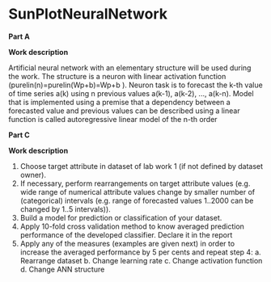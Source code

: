# SunPlotNeuralNetwork

<b>Part A</b>

<b>Work description</b>

Artificial neural network with an elementary structure will be used during the work. The structure is a neuron 
with linear activation function (purelin(n)=purelin(Wp+b)=Wp+b ). Neuron task is to forecast the k-th value of 
time series a(k) using n previous values a(k-1), a(k-2), ..., a(k-n). Model that is implemented using a premise
that a dependency between a forecasted value and previous values can be described using a linear function is 
called autoregressive linear model of the n-th order

<b>Part C</b>

<b>Work description</b>

1. Choose target attribute in dataset of lab work 1 (if not defined by dataset owner). 
2. If necessary, perform rearrangements on target attribute values (e.g. wide range of numerical 
attribute values change by smaller number of (categorical) intervals (e.g. range of forecasted values 
1..2000 can be changed by 1..5 intervals)).
3. Build a model for prediction or classification of your dataset.
4. Apply 10-fold cross validation method to know averaged prediction performance of the developed 
classifier. Declare it in the report
5. Apply any of the measures (examples are given next) in order to increase the averaged 
performance by 5 per cents and repeat step 4:
a. Rearrange dataset
b. Change learning rate
c. Change activation function
d. Change ANN structure
